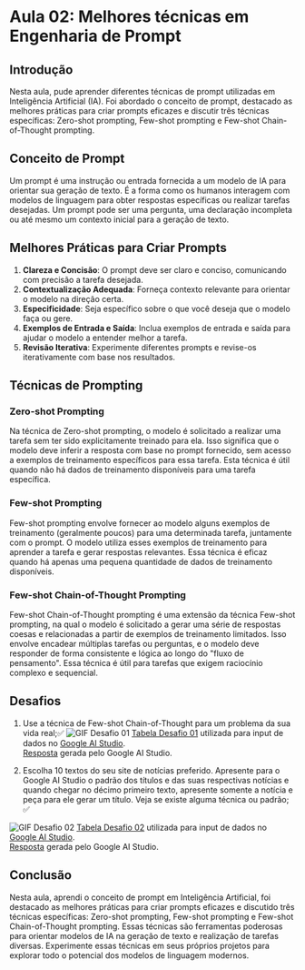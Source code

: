 # Aula 02: Melhores técnicas em Engenharia de Prompt

## Introdução

Nesta aula, pude aprender diferentes técnicas de prompt utilizadas em Inteligência Artificial (IA). Foi abordado o conceito de prompt, destacado as melhores práticas para criar prompts eficazes e discutir três técnicas específicas: Zero-shot prompting, Few-shot prompting e Few-shot Chain-of-Thought prompting.

## Conceito de Prompt

Um prompt é uma instrução ou entrada fornecida a um modelo de IA para orientar sua geração de texto. É a forma como os humanos interagem com modelos de linguagem para obter respostas específicas ou realizar tarefas desejadas. Um prompt pode ser uma pergunta, uma declaração incompleta ou até mesmo um contexto inicial para a geração de texto.

## Melhores Práticas para Criar Prompts

1. **Clareza e Concisão**: O prompt deve ser claro e conciso, comunicando com precisão a tarefa desejada.
2. **Contextualização Adequada**: Forneça contexto relevante para orientar o modelo na direção certa.
3. **Especificidade**: Seja específico sobre o que você deseja que o modelo faça ou gere.
4. **Exemplos de Entrada e Saída**: Inclua exemplos de entrada e saída para ajudar o modelo a entender melhor a tarefa.
5. **Revisão Iterativa**: Experimente diferentes prompts e revise-os iterativamente com base nos resultados.

## Técnicas de Prompting

### Zero-shot Prompting

Na técnica de Zero-shot prompting, o modelo é solicitado a realizar uma tarefa sem ter sido explicitamente treinado para ela. Isso significa que o modelo deve inferir a resposta com base no prompt fornecido, sem acesso a exemplos de treinamento específicos para essa tarefa. Esta técnica é útil quando não há dados de treinamento disponíveis para uma tarefa específica.

### Few-shot Prompting

Few-shot prompting envolve fornecer ao modelo alguns exemplos de treinamento (geralmente poucos) para uma determinada tarefa, juntamente com o prompt. O modelo utiliza esses exemplos de treinamento para aprender a tarefa e gerar respostas relevantes. Essa técnica é eficaz quando há apenas uma pequena quantidade de dados de treinamento disponíveis.

### Few-shot Chain-of-Thought Prompting

Few-shot Chain-of-Thought prompting é uma extensão da técnica Few-shot prompting, na qual o modelo é solicitado a gerar uma série de respostas coesas e relacionadas a partir de exemplos de treinamento limitados. Isso envolve encadear múltiplas tarefas ou perguntas, e o modelo deve responder de forma consistente e lógica ao longo do "fluxo de pensamento". Essa técnica é útil para tarefas que exigem raciocínio complexo e sequencial.

## Desafios

1. Use a técnica de Few-shot Chain-of-Thought para um problema da sua vida real;✅
![GIF Desafio 01](assets/Desafio1.gif)
[Tabela Desafio 01](assets/Desafio1.csv) utilizada para input de dados no [Google AI Studio](https://aistudio.google.com/).  
[Resposta](assets/Desafio1.docx) gerada pelo Google AI Studio.

2. Escolha 10 textos do seu site de notícias preferido. Apresente para o Google AI Studio o padrão dos títulos e das suas respectivas notícias e quando chegar no décimo primeiro texto, apresente somente a notícia e peça para ele gerar um título. Veja se existe alguma técnica ou padrão; ✅

![GIF Desafio 02](assets/Desafio2.gif)
[Tabela Desafio 02](assets/Desafio2.csv) utilizada para input de dados no [Google AI Studio](https://aistudio.google.com/).  
[Resposta](assets/Desafio2.docx) gerada pelo Google AI Studio.

## Conclusão

Nesta aula, aprendi o conceito de prompt em Inteligência Artificial, foi destacado as melhores práticas para criar prompts eficazes e discutido três técnicas específicas: Zero-shot prompting, Few-shot prompting e Few-shot Chain-of-Thought prompting. Essas técnicas são ferramentas poderosas para orientar modelos de IA na geração de texto e realização de tarefas diversas. Experimente essas técnicas em seus próprios projetos para explorar todo o potencial dos modelos de linguagem modernos.
